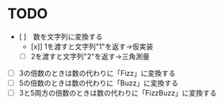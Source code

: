 TODO
=====================

- [ ]　数を文字列に変換する
    - [x]] 1を渡すと文字列"1"を返す→仮実装
    - [ ] 2を渡すと文字列"2"を返す→三角測量
- [ ] 3の倍数のときは数の代わりに「Fizz」に変換する
- [ ] 5の倍数のときは数の代わりに「Buzz」に変換する
- [ ] 3と5両方の倍数のときは数の代わりに「FizzBuzz」に変換する